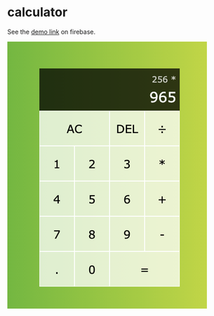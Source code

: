 # calculator

See the [demo link](https://calculator-by-tr.web.app) on firebase.

![demo screen shot](/--demo.png)
